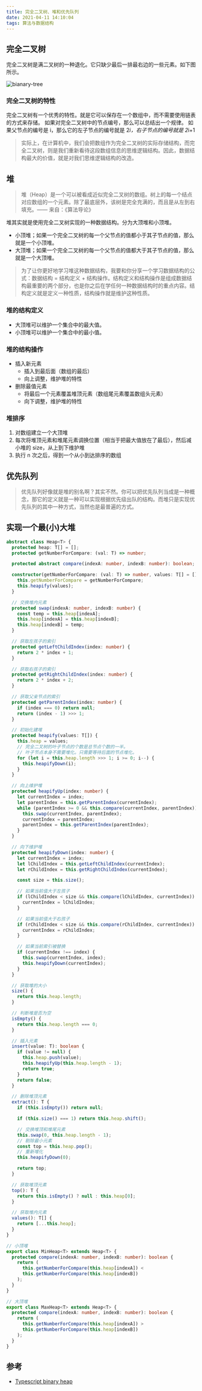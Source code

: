 ```yaml
---
title: 完全二叉树、堆和优先队列
date: 2021-04-11 14:10:04
tags: 算法与数据结构
---
```


## 完全二叉树

完全二叉树是满二叉树的一种退化。它只缺少最后一排最右边的一些元素。如下图所示。

![bianary-tree](/img/bianary-tree.png)

### 完全二叉树的特性

完全二叉树有一个优秀的特性。就是它可以保存在一个数组中，而不需要使用链表的方式来存储。
如果对完全二叉树中的节点编号，那么可以总结出一个规律。
如果父节点的编号是 i，那么它的左子节点的编号就是 2*i，右子节点的编号就是 2*i+1

> 实际上，在计算机中，我们会把数组作为完全二叉树的实际存储结构，而完全二叉树，则是我们重新看待这段数组信息的思维逻辑结构。因此，数据结构最大的价值，就是对我们思维逻辑结构的改造。

## 堆

> 堆（Heap）是一个可以被看成近似完全二叉树的数组。树上的每一个结点对应数组的一个元素。除了最底层外，该树是完全充满的，而且是从左到右填充。—— 来自：《算法导论》

堆其实就是使用完全二叉树实现的一种数据结构。分为大顶堆和小顶堆。

- 小顶堆；如果一个完全二叉树的每一个父节点的值都小于其子节点的值，那么就是一个小顶堆。
- 大顶堆；如果一个完全二叉树的每一个父节点的值都大于其子节点的值，那么就是一个大顶堆。

> 为了让你更好地学习堆这种数据结构，我要和你分享一个学习数据结构的公式：数据结构 = 结构定义 + 结构操作。结构定义和结构操作是组成数据结构最重要的两个部分，也是你之后在学任何一种数据结构时的重点内容。结构定义就是定义一种性质，结构操作就是维护这种性质。

### 堆的结构定义

- 大顶堆可以维护一个集合中的最大值。
- 小顶堆可以维护一个集合中的最小值。

### 堆的结构操作

- 插入新元素
  - 插入到最后面（数组的最后）
  - 向上调整，维护堆的特性
- 删除最值元素
  - 将最后一个元素覆盖堆顶元素（数组尾元素覆盖数组头元素）
  - 向下调整，维护堆的特性

### 堆排序

1. 对数组建立一个大顶堆
2. 每次将堆顶元素和堆尾元素调换位置（相当于把最大值放在了最后），然后减小堆的 size，从上到下维护堆
3. 执行 n 次之后，得到一个从小到达排序的数组

## 优先队列

> 优先队列好像就是堆的别名啊？其实不然。你可以把优先队列当成是一种概念，那它的定义就是一种可以实现根据优先级出队的结构。而堆只是实现优先队列的其中一种方式，当然也是最普遍的方式。

## 实现一个最(小)大堆

```typescript
abstract class Heap<T> {
  protected heap: T[] = [];
  protected getNumberForCompare: (val: T) => number;

  protected abstract compare(indexA: number, indexB: number): boolean;

  constructor(getNumberForCompare: (val: T) => number, values: T[] = []) {
    this.getNumberForCompare = getNumberForCompare;
    this.heapify(values);
  }

  // 交换堆内元素
  protected swap(indexA: number, indexB: number) {
    const temp = this.heap[indexA];
    this.heap[indexA] = this.heap[indexB];
    this.heap[indexB] = temp;
  }

  // 获取左孩子的索引
  protected getLeftChildIndex(index: number) {
    return 2 * index + 1;
  }

  // 获取右孩子的索引
  protected getRightChildIndex(index: number) {
    return 2 * index + 2;
  }

  // 获取父亲节点的索引
  protected getParentIndex(index: number) {
    if (index === 0) return null;
    return (index - 1) >>> 1;
  }

  // 初始化建堆
  protected heapify(values: T[]) {
    this.heap = values;
    // 完全二叉树的叶子节点的个数是总节点个数的一半。
    // 叶子节点本身不需要堆化。只需要等待后面的节点堆化。
    for (let i = this.heap.length >>> 1; i >= 0; i--) {
      this.heapifyDown(i);
    }
  }

  // 向上维护堆
  protected heapifyUp(index: number) {
    let currentIndex = index;
    let parentIndex = this.getParentIndex(currentIndex);
    while (parentIndex >= 0 && this.compare(currentIndex, parentIndex)) {
      this.swap(currentIndex, parentIndex);
      currentIndex = parentIndex;
      parentIndex = this.getParentIndex(parentIndex);
    }
  }

  // 向下维护堆
  protected heapifyDown(index: number) {
    let currentIndex = index;
    let lChildIndex = this.getLeftChildIndex(currentIndex);
    let rChildIndex = this.getRightChildIndex(currentIndex);

    const size = this.size();

    // 如果当前值大于左孩子
    if (lChildIndex < size && this.compare(lChildIndex, currentIndex)) {
      currentIndex = lChildIndex;
    }

    // 如果当前值大于右孩子
    if (rChildIndex < size && this.compare(rChildIndex, currentIndex)) {
      currentIndex = rChildIndex;
    }

    // 如果当前索引被替换
    if (currentIndex !== index) {
      this.swap(currentIndex, index);
      this.heapifyDown(currentIndex);
    }
  }

  // 获取堆的大小
  size() {
    return this.heap.length;
  }

  // 判断堆是否为空
  isEmpty() {
    return this.heap.length === 0;
  }

  // 插入元素
  insert(value: T): boolean {
    if (value != null) {
      this.heap.push(value);
      this.heapifyUp(this.heap.length - 1);
      return true;
    }
    return false;
  }

  // 删除堆顶元素
  extract(): T {
    if (this.isEmpty()) return null;

    if (this.size() === 1) return this.heap.shift();

    // 交换堆顶和堆尾元素
    this.swap(0, this.heap.length - 1);
    // 剔除最小元素
    const top = this.heap.pop();
    // 重新堆化
    this.heapifyDown(0);

    return top;
  }

  // 获取堆顶元素
  top(): T {
    return this.isEmpty() ? null : this.heap[0];
  }

  // 获取堆内元素
  values(): T[] {
    return [...this.heap];
  }
}

// 小顶堆
export class MinHeap<T> extends Heap<T> {
  protected compare(indexA: number, indexB: number): boolean {
    return (
      this.getNumberForCompare(this.heap[indexA]) <
      this.getNumberForCompare(this.heap[indexB])
    );
  }
}

// 大顶堆
export class MaxHeap<T> extends Heap<T> {
  protected compare(indexA: number, indexB: number): boolean {
    return (
      this.getNumberForCompare(this.heap[indexA]) >
      this.getNumberForCompare(this.heap[indexB])
    );
  }
}
```

## 参考

- [Typescript binary heap](https://www.davideaversa.it/blog/typescript-binary-heap/)
